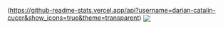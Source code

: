 (https://github-readme-stats.vercel.app/api?username=darian-catalin-cucer&show_icons=true&theme=transparent)
<img src="https://komarev.com/ghpvc/?username=cucerdariancatalin&&style=flat-square" align="center" />
